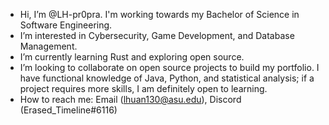 - Hi, I’m @LH-pr0pra. I'm working towards my Bachelor of Science in Software Engineering.
- I’m interested in Cybersecurity, Game Development, and Database Management.
- I’m currently learning Rust and exploring open source.
- I’m looking to collaborate on open source projects to build my portfolio. I have functional knowledge of Java, Python, and statistical analysis; if a project requires more skills, I am definitely open to learning.
- How to reach me: Email (lhuan130@asu.edu), Discord (Erased_Timeline#6116)

<!---
LH-pr0pra/LH-pr0pra is a ✨ special ✨ repository because its `README.md` (this file) appears on your GitHub profile.
You can click the Preview link to take a look at your changes.
--->
